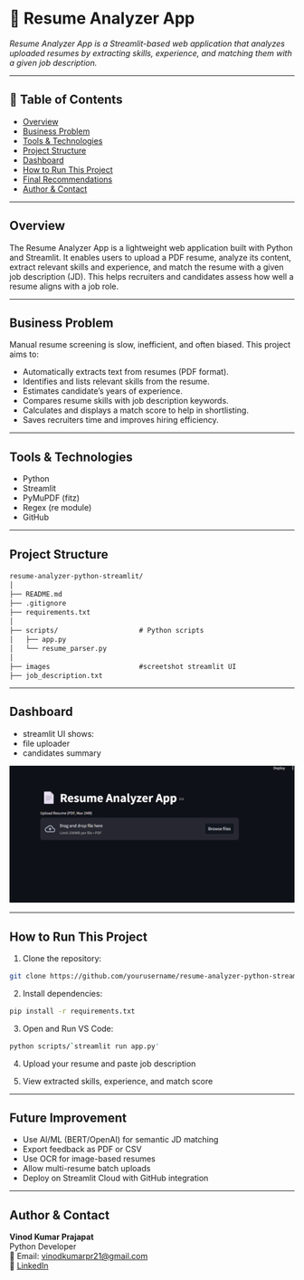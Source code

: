 
# 🧾 Resume Analyzer App

_Resume Analyzer App is a Streamlit-based web application that analyzes uploaded resumes by extracting skills, experience, and matching them with a given job description._

---

## 📌 Table of Contents
- <a href="#overview">Overview</a>
- <a href="#business-problem">Business Problem</a>
- <a href="#tools--technologies">Tools & Technologies</a>
- <a href="#project-structure">Project Structure</a>
- <a href="#dashboard">Dashboard</a>
- <a href="#how-to-run-this-project">How to Run This Project</a>
- <a href="#Future-Improvement">Final Recommendations</a>
- <a href="#author--contact">Author & Contact</a>

---
<h2><a class="anchor" id="overview"></a>Overview</h2>

The Resume Analyzer App is a lightweight web application built with Python and Streamlit. It
enables users to upload a PDF resume, analyze its content, extract relevant skills and experience,
and match the resume with a given job description (JD). This helps recruiters and candidates
assess how well a resume aligns with a job role.

---
<h2><a class="anchor" id="business-problem"></a>Business Problem</h2>

Manual resume screening is slow, inefficient, and often biased. This project aims to:
- Automatically extracts text from resumes (PDF format).
- Identifies and lists relevant skills from the resume.
- Estimates candidate’s years of experience.
- Compares resume skills with job description keywords.
- Calculates and displays a match score to help in shortlisting.
- Saves recruiters time and improves hiring efficiency.

---

<h2><a class="anchor" id="tools--technologies"></a>Tools & Technologies</h2>

- Python
- Streamlit
- PyMuPDF (fitz)
- Regex (re module)
- GitHub

---
<h2><a class="anchor" id="project-structure"></a>Project Structure</h2>

```
resume-analyzer-python-streamlit/
│
├── README.md
├── .gitignore
├── requirements.txt
│
├── scripts/                    # Python scripts 
│   ├── app.py
│   └── resume_parser.py
│
├── images                      #screetshot streamlit UI
├── job_description.txt 
```

---

<h2><a class="anchor" id="#Dashboard"></a>Dashboard</h2>

- streamlit UI shows:
 - file uploader
 - candidates summary

![Streamlit UI](images/streamlitui.png)

---
<h2><a class="anchor" id="how-to-run-this-project"></a>How to Run This Project</h2>

1. Clone the repository:
```bash
git clone https://github.com/yourusername/resume-analyzer-python-streamlit.git
```
2. Install dependencies: 
```bash
pip install -r requirements.txt
```
3. Open and Run VS Code:
```bash
python scripts/`streamlit run app.py'
```
4. Upload your resume and paste job description

5. View extracted skills, experience, and match score

---
<h2><a class="anchor" id="Future-Improvement"></a>Future Improvement</h2>

- Use AI/ML (BERT/OpenAI) for semantic JD matching
- Export feedback as PDF or CSV
- Use OCR for image-based resumes
- Allow multi-resume batch uploads
- Deploy on Streamlit Cloud with GitHub integration

---
<h2><a class="anchor" id="author--contact"></a>Author & Contact</h2>

**Vinod Kumar Prajapat**  
Python Developer  
📧 Email: vinodkumarpr21@gmail.com  
🔗 [LinkedIn](https://www.linkedin.com/in/vinod-kumar-prajapat/) 